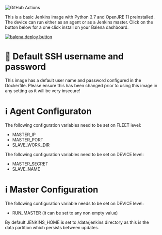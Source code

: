 ![GitHub Actions](https://github.com/kwmlodozeniec/balena-jenkins/workflows/Docker%20Image%20CI/badge.svg)

This is a basic Jenkins image with Python 3.7 and OpenJRE 11 preinstalled.
The device can run either as an agent or as a Jenkins master.
Click on the button below for a one click install on your Balena dashboard.

[![balena deploy button](https://www.balena.io/deploy.svg)](https://dashboard.balena-cloud.com/deploy?repoUrl=https://github.com/kwmlodozeniec/balena-jenkins)
# 🚨 Default SSH username and password
This image has a default user name and password configured in the Dockerfile. Please ensure this has been changed prior to using this image in any setting as it will be very insecure!

# ℹ️ Agent Configuraton
The following configuration variables need to be set on FLEET level:
* MASTER_IP
* MASTER_PORT
* SLAVE_WORK_DIR

The following configuration variables need to be set on DEVICE level:
* MASTER_SECRET
* SLAVE_NAME

# ℹ️ Master Configuration
The following configuration variable needs to be set on DEVICE level:
* RUN_MASTER (it can be set to any non empty value)

By default JENKINS_HOME is set to /data/jenkins directory as this is the data partition which persists between updates.
